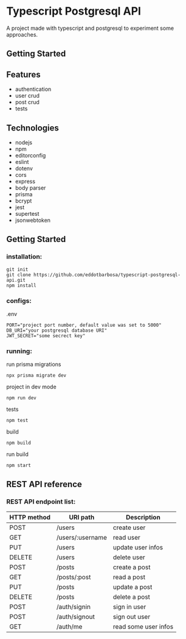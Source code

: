 # Typescript Postgresql API

A project made with typescript and postgresql to experiment some approaches.

## Getting Started

## Features
* authentication
* user crud
* post crud
* tests

## Technologies
* nodejs
* npm
* editorconfig
* eslint
* dotenv
* cors
* express
* body parser
* prisma
* bcrypt
* jest
* supertest
* jsonwebtoken

## Getting Started
### installation:
```
git init
git clone https://github.com/eddotbarbosa/typescript-postgresql-api.git
npm install
```
### configs:
.env
```
PORT="project port number, default value was set to 5000"
DB_URI="your postgresql database URI"
JWT_SECRET="some secrect key"
```
### running:
run prisma migrations
```
npx prisma migrate dev
```
project in dev mode
```
npm run dev
```
tests
```
npm test
```
build
```
npm build
```
run build
```
npm start
```

## REST API reference

### REST API endpoint list:

| HTTP method | URI path | Description |
|-------------|----------|-------------|
| POST | /users | create user |
| GET | /users/:username | read user |
| PUT | /users | update user infos |
| DELETE | /users | delete user |
| POST | /posts | create a post |
| GET | /posts/:post | read a post |
| PUT | /posts | update a post |
| DELETE | /posts | delete a post |
| POST | /auth/signin | sign in user |
| POST | /auth/signout | sign out user |
| GET | /auth/me | read some user infos |
